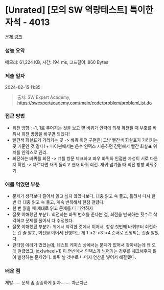 # [Unrated] [모의 SW 역량테스트] 특이한 자석 - 4013 

[문제 링크](https://swexpertacademy.com/main/code/problem/problemDetail.do?contestProbId=AWIeV9sKkcoDFAVH) 

### 성능 요약

메모리: 61,224 KB, 시간: 194 ms, 코드길이: 860 Bytes

### 제출 일자

2024-02-15 11:35



> 출처: SW Expert Academy, https://swexpertacademy.com/main/code/problem/problemList.do

### 접근 방법 
- 회전 방향 : -1, 1로 주어지는 것을 보고 옆 바퀴가 인력에 의해 회전될 때 부호를 바꿔서 회전 방향을 바꾸면 되겠다!
- 빨간색 화살표가 가리키는 곳 -> 바퀴 회전 구현은! 그냥 빨간색 화살표가 가리키는 곳 기준인 것 같다! + 파이썬에서는 음수 인덱스 사용하면 간편해서 빨간 화살표 위치를 인덱스로 관리. 
- 회전하는 바퀴를 회전 -> 걔를 방문 체크하고 좌우 바퀴와 인접한 자성이 서로 다른 지 확인 -> 다르다면 재귀 돌리고 현재 바퀴 회전. 재귀 넘겨줄 때 회전 방향 바꿔주기



### 애를 먹었던 부분
- 문제가 생각보다 길어서 읽고 싶지 않았나보다. 대충 읽고 슥 풀고, 틀려서 다시 한 번 더 대충 읽고 슥 풀고, 계속 반복해서 한참 걸렸다. 
- 한 번 읽을 때 제대로 읽고 문제를 다 파악하자
- 잘못 이해했던 부분1 : 회전하는 바퀴 번호를 준다는 걸, 회전을 반복하는 횟수로 착각하고 문제를 풀어서 다 수정했다. 
- 잘못 이해했던 부분2 : 위에서 착각한 것에서 이어서, 항상 첫번째 바퀴부터 회전하는 건 줄 알고, 회전을 이어서 진행하는 게 1->2->3->4 순서로 진행되는 건줄 알았다. 
- 런타임 에러가 떴었는데, 테스트 케이스 상에서는 문제가 없어서 찾아내는데 꽤 오래 걸렸었고, idx[wheel+1] 이 연산에서 인덱스가 넘어가는 경우를 체크해주지 않아 발생하는 문제였다. 바퀴 날 갯수로 나머지 연산을 넣어서 해결했다. 

### 배운 점
제발...... 문제 좀 꼼꼼하게 읽자........ 차근차근
